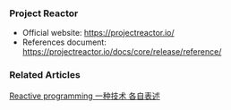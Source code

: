 ### Project Reactor
* Official website: https://projectreactor.io/
* References document: https://projectreactor.io/docs/core/release/reference/

### Related Articles
[Reactive programming 一种技术 各自表述](https://mercyblitz.github.io/2018/07/25/Reactive-Programming-%E4%B8%80%E7%A7%8D%E6%8A%80%E6%9C%AF-%E5%90%84%E8%87%AA%E8%A1%A8%E8%BF%B0/)